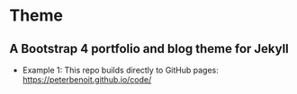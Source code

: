 # Theme

## A Bootstrap 4 portfolio and blog theme for Jekyll

* Example 1: This repo builds directly to GitHub pages: https://peterbenoit.github.io/code/

